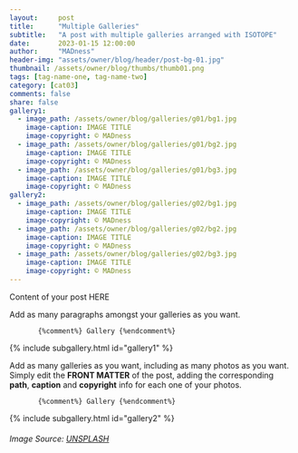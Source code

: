 ```yaml
---
layout:     post
title:      "Multiple Galleries"
subtitle:   "A post with multiple galleries arranged with ISOTOPE"
date:       2023-01-15 12:00:00
author:     "MADness"
header-img: "assets/owner/blog/header/post-bg-01.jpg"
thumbnail: /assets/owner/blog/thumbs/thumb01.png
tags: [tag-name-one, tag-name-two]
category: [cat03]
comments: false
share: false
gallery1: 
  - image_path: /assets/owner/blog/galleries/g01/bg1.jpg
    image-caption: IMAGE TITLE
    image-copyright: © MADness
  - image_path: /assets/owner/blog/galleries/g01/bg2.jpg
    image-caption: IMAGE TITLE
    image-copyright: © MADness
  - image_path: /assets/owner/blog/galleries/g01/bg3.jpg
    image-caption: IMAGE TITLE
    image-copyright: © MADness 
gallery2: 
  - image_path: /assets/owner/blog/galleries/g02/bg1.jpg
    image-caption: IMAGE TITLE
    image-copyright: © MADness
  - image_path: /assets/owner/blog/galleries/g02/bg2.jpg
    image-caption: IMAGE TITLE
    image-copyright: © MADness
  - image_path: /assets/owner/blog/galleries/g02/bg3.jpg
    image-caption: IMAGE TITLE
    image-copyright: © MADness 
---
```


<p> Content of your post HERE </p>

<p> Add as many paragraphs amongst your galleries as you want. </p>


           {%comment%} Gallery {%endcomment%}
			
{% include subgallery.html id="gallery1" %}

<!-- end of GALLERY __ -->

<p> Add as many galleries as you want, including as many photos as you want. Simply edit the <b>FRONT MATTER</b> of the post, adding the corresponding <b>path</b>, <b>caption</b> and <b>copyright</b> info for each one of your photos. </p>

           {%comment%} Gallery {%endcomment%}
			
{% include subgallery.html id="gallery2" %}

<!-- end of GALLERY __ -->

		

###### Image Source: [UNSPLASH](https://unsplash.com/photos/j0g8taxHZa0)